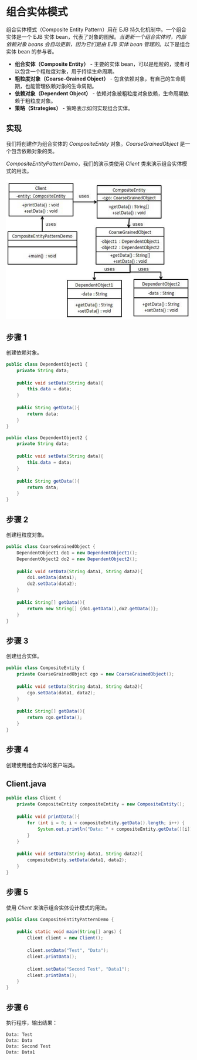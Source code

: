# 组合实体模式

组合实体模式（Composite Entity Pattern）用在 EJB 持久化机制中。一个组合实体是一个 EJB 实体 bean，代表了对象的图解。*当更新一个组合实体时，内部依赖对象 beans 会自动更新，因为它们是由 EJB 实体 bean 管理的*。以下是组合实体 bean 的参与者。

- **组合实体（Composite Entity）** - 主要的实体 bean，可以是粗粒的，或者可以包含一个粗粒度对象，用于持续生命周期。
- **粗粒度对象（Coarse-Grained Object）** - 包含依赖对象，有自己的生命周期，也能管理依赖对象的生命周期。
- **依赖对象（Dependent Object）** - 依赖对象被粗粒度对象依赖，生命周期依赖于粗粒度对象。
- **策略（Strategies）** - 策略表示如何实现组合实体。

## 实现

我们将创建作为组合实体的 *CompositeEntity* 对象。*CoarseGrainedObject* 是一个包含依赖对象的类。

*CompositeEntityPatternDemo*，我们的演示类使用 *Client* 类来演示组合实体模式的用法。

![组合实体模式的 UML 图](_images/composite_entity.jpg)

## 步骤 1

创建依赖对象。

```java
public class DependentObject1 {      
    private String data;    
    
    public void setData(String data){      
        this.data = data;    
    }     
    
    public String getData(){      
        return data;   
    } 
}
```

```java
public class DependentObject2 {      
    private String data;    
    
    public void setData(String data){      
        this.data = data;    
    }     
    
    public String getData(){      
        return data;   
    } 
}
```

## 步骤 2

创建粗粒度对象。

```java
public class CoarseGrainedObject {   
    DependentObject1 do1 = new DependentObject1();   
    DependentObject2 do2 = new DependentObject2();    
    
    public void setData(String data1, String data2){      
        do1.setData(data1);      
        do2.setData(data2);   
    }    
    
    public String[] getData(){      
        return new String[] {do1.getData(),do2.getData()};   
    } 
}
```

## 步骤 3

创建组合实体。

```java
public class CompositeEntity {   
    private CoarseGrainedObject cgo = new CoarseGrainedObject();    
    
    public void setData(String data1, String data2){      
        cgo.setData(data1, data2);   
    }    
    
    public String[] getData(){      
        return cgo.getData();   
    } 
}
```

## 步骤 4

创建使用组合实体的客户端类。

## Client.java

```java
public class Client {   
    private CompositeEntity compositeEntity = new CompositeEntity();    
    
    public void printData(){      
        for (int i = 0; i < compositeEntity.getData().length; i++) { 
            System.out.println("Data: " + compositeEntity.getData()[i]);      
        }   
    }    
    
    public void setData(String data1, String data2){      
        compositeEntity.setData(data1, data2);   
    } 
}
```

## 步骤 5

使用 *Client* 来演示组合实体设计模式的用法。

```java
public class CompositeEntityPatternDemo {   
    
    public static void main(String[] args) {       
        Client client = new Client();   
        
        client.setData("Test", "Data");       
        client.printData();   
        
        client.setData("Second Test", "Data1");       
        client.printData();   
    } 
}
```

## 步骤 6

执行程序，输出结果：

```
Data: Test
Data: Data
Data: Second Test
Data: Data1
```